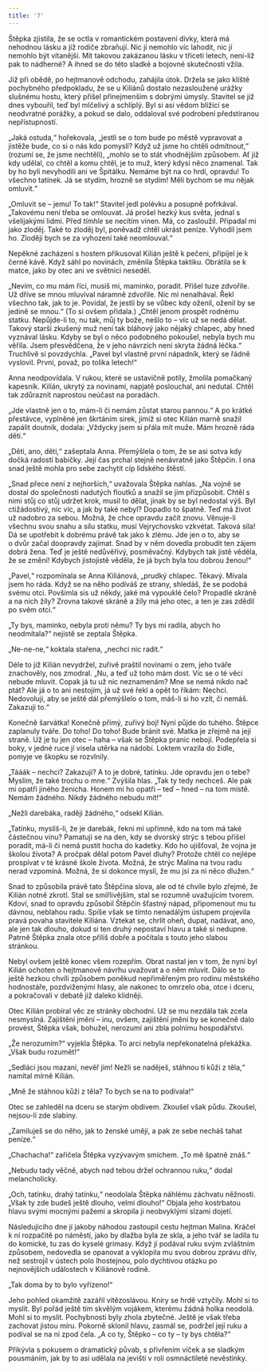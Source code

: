 ```yaml
---
title: '7'
---
```


Štěpka zjistila, že se octla v romantickém postavení dívky, která má nehodnou lásku a jíž rodiče zbraňují. Nic jí nemohlo víc lahodit, nic jí nemohlo být vítanější. Mít takovou zakázanou lásku v třiceti letech, není-liž pak to nádherné? A ihned se do této sladké a bojovné skutečnosti vžila.

Již při obědě, po hejtmanově odchodu, zahájila útok. Držela se jako klíště pochybného předpokladu, že se u Kiliánů dostalo nezasloužené urážky slušnému hostu, který přišel přinejmenším s dobrými úmysly. Stavitel se již dnes vybouřil, teď byl mlčelivý a schlíplý. Byl si asi vědom blížící se neodvratné porážky, a pokud se dalo, oddaloval své podrobení předstíranou nepřístupností.

„Jaká ostuda,“ hořekovala, „jestli se o tom bude po městě vypravovat a jistěže bude, co si o nás kdo pomyslí? Když už jsme ho chtěli odmítnout,“ (rozumí se, že jsme nechtěli), „mohlo se to stát vhodnějším způsobem. Ať již kdy udělal, co chtěl a komu chtěl, je to muž, který kdysi něco znamenal. Tak by ho byli nevyhodili ani ve Špitálku. Nemáme být na co hrdí, opravdu! To všechno tatínek. Já se stydím, hrozně se stydím! Měli bychom se mu nějak omluvit.“

„Omluvit se – jemu! To tak!“ Stavitel jedl polévku a posupně pofrkával. „Takovému není třeba se omlouvat. Já prošel hezký kus světa, jednal s všelijakými lidmi. Před _tímhle_ se necítím vinen. Má, co zasloužil. Připadal mi jako zloděj. Také to zloděj byl, poněvadž chtěl ukrást peníze. Vyhodil jsem ho. Zloději bych se za vyhození také neomlouval.“

Nepěkné zacházení s hostem přikusoval Kilián ještě k pečeni, připíjel je k černé kávě. Když sáhl po novinách, změnila Štěpka taktiku. Obrátila se k matce, jako by otec ani ve světnici neseděl.

„Nevím, co mu mám říci, musíš mi, maminko, poradit. Přišel tuze zdvořile. Už dříve se mnou mluvíval náramně zdvořile. Nic mi nenalhával. Řekl všechno tak, jak to je. Povídal, že jestli by se vůbec kdy oženil, oženil by se jedině se mnou.“ (To si ovšem přidala.) „Chtěl jenom prospět rodnému statku. Nepůjde-li to, nu tak, můj ty bože, nešlo to – víc už se nedá dělat. Takový starší zkušený muž není tak bláhový jako nějaký chlapec, aby hned vyznával lásku. Kdyby se byl o něco podobného pokoušel, nebyla bych mu věřila. Jsem přesvědčena, že v jeho návrzích není skryta žádná léčka.“ Truchlivě si povzdychla. „Pavel byl vlastně první nápadník, který se řádně vyslovil. První, považ, po tolika letech!“

Anna neodpovídala. V rukou, které se ustavičně potily, žmolila pomačkaný kapesník. Kilián, ukrytý za novinami, napjatě poslouchal, ani nedutal. Chtěl tak zdůraznit naprostou neúčast na poradách.

„Jde vlastně jen o to, mám-li či nemám zůstat starou pannou.“ A po krátké přestávce, vyplněné jen škrtáním sirek, jimiž si otec Kilián marně snažil zapálit doutník, dodala: „Vždycky jsem si přála mít muže. Mám hrozně ráda děti.“

„Děti, ano, děti,“ zašeptala Anna. Přemýšlela o tom, že se asi sotva kdy dočká radostí babičky. Její čas prchal stejně nenávratně jako Štěpčin. I ona snad ještě mohla pro sebe zachytit cíp lidského štěstí.

„Snad přece není z nejhorších,“ uvažovala Štěpka nahlas. „Na vojně se dostal do společnosti nadutých floutků a snažil se jim přizpůsobit. Chtěl s nimi stůj co stůj udržet krok, musil to dělat, jinak by se byl nedostal výš. Byl ctižádostivý, nic víc, a jak by také nebyl? Dopadlo to špatně. Teď má život už nadobro za sebou. Možná, že chce opravdu začít znovu. Věnuje-li všechnu svou snahu a sílu statku, musí Vejrychovsko vzkvétat. Taková síla! Dá se upotřebit k dobrému právě tak jako k zlému. Jde jen o to, aby se o dvůr začal doopravdy zajímat. Snad by v něm dovedla probudit ten zájem dobrá žena. Teď je ještě nedůvěřivý, posměvačný. Kdybych tak jistě věděla, že se změní! Kdybych jistojistě věděla, že já bych byla tou dobrou ženou!“

„Pavel,“ rozpomínala se Anna Kiliánová, „prudký chlapec. Těkavý. Mívala jsem ho ráda. Když se na něho podíváš ze strany, shledáš, že se podobá svému otci. Povšimla sis už někdy, jaké má vypouklé čelo? Propadlé skráně a na nich žíly? Zrovna takové skráně a žíly má jeho otec, a ten je zas zdědil po svém otci.“

„Ty bys, maminko, nebyla proti němu? Ty bys mi radila, abych ho neodmítala?“ nejistě se zeptala Štěpka.

„Ne-ne-ne,“ koktala stařena, „nechci nic radit.“

Déle to již Kilián nevydržel, zuřivě praštil novinami o zem, jeho tváře znachověly, nos zmodral. „Nu, a teď už toho mám dost. Víc se o té věci nebude mluvit. Copak já tu už nic neznamenám? Mne se nemá nikdo nač ptát? Ale já o to ani nestojím, já už své řekl a opět to říkám: Nechci. Nedovoluji, aby se ještě dál přemýšlelo o tom, máš-li si ho vzít, či nemáš. Zakazuji to.“

Konečně šarvátka! Konečně přímý, zuřivý boj! Nyní půjde do tuhého. Štěpce zaplanuly tváře. Do toho! Do toho! Bude bránit své. Matka je zřejmě na její straně. Už je tu jen otec – haha – však se Štěpka pranic nebojí. Podepřela si boky, v jedné ruce jí visela utěrka na nádobí. Loktem vrazila do židle, pomyje ve škopku se rozvlnily.

„Tááák – nechci? Zakazuji? A to je dobré, tatínku. Jde opravdu jen o tebe? Myslím, že také trochu o mne.“ Zvýšila hlas. „Tak ty tedy nechceš. Ale pak mi opatři jiného ženicha. Honem mi ho opatři – teď – hned – na tom místě. Nemám žádného. Nikdy žádného nebudu mít!“

„Nežli darebáka, raději žádného,“ odsekl Kilián.

„Tatínku, myslíš-li, že je darebák, řekni mi upřímně, kdo na tom má také částečnou vinu? Pamatuji se na den, kdy se dvorský strýc s tebou přišel poradit, má-li či nemá pustit hocha do kadetky. Kdo ho ujišťoval, že vojna je školou života? A pročpak dělal potom Pavel dluhy? Protože chtěl co nejlépe prospívat v té krásné škole života. Možná, že strýc Malina na tvou radu nerad vzpomíná. Možná, že si dokonce myslí, že mu jsi za ni něco dlužen.“

Snad to způsobila právě tato Štěpčina slova, ale od té chvíle bylo zřejmé, že Kilián notně zkrotl. Stal se smířlivějším, stal se rozumně uvažujícím tvorem. Kdoví, snad to opravdu způsobil Štěpčin šťastný nápad, připomenout mu tu dávnou, neblahou radu. Spíše však se tímto nenadálým ústupem projevila pravá povaha stavitele Kiliána. Vztekat se, chrlit oheň, dupat, nadávat, ano, ale jen tak dlouho, dokud si ten druhý nepostaví hlavu a také si nedupne. Patrně Štěpka znala otce příliš dobře a počítala s touto jeho slabou stránkou.

Nebyl ovšem ještě konec všem rozepřím. Obrat nastal jen v tom, že nyní byl Kilián ochoten o hejtmanově návrhu uvažovat a o něm mluvit. Dálo se to ještě hezkou chvíli způsobem poněkud nepřiměřeným pro rodinu městského hodnostáře, pozdviženými hlasy, ale nakonec to omrzelo oba, otce i dceru, a pokračovali v debatě již daleko klidněji.

Otec Kilián probíral věc ze stránky obchodní. Už se mu nezdála tak zcela nesmyslná. Zajištění jmění – inu, ovšem, zajištění jmění by se konečně dalo provést, Štěpka však, bohužel, nerozumí ani zbla polnímu hospodářství.

„Že nerozumím?“ vyjekla Štěpka. To arci nebyla nepřekonatelná překážka. „Však budu rozumět!“

„Sedláci jsou mazaní, nevěř jim! Nežli se naděješ, stáhnou ti kůži z těla,“ namítal mírně Kilián.

„Mně že stáhnou kůži z těla? To bych se na to podívala!“

Otec se zahleděl na dceru se starým obdivem. Zkoušel však půdu. Zkoušel, nejsou-li zde slabiny.

„Zamiluješ se do něho, jak to ženské umějí, a pak ze sebe necháš tahat peníze.“

„Chachacha!“ zařičela Štěpka vyzývavým smíchem. „To mě špatně znáš.“

„Nebudu tady věčně, abych nad tebou držel ochrannou ruku,“ dodal melancholicky.

„Och, tatínku, drahý tatínku,“ neodolala Štěpka náhlému záchvatu něžnosti. „Však ty zde budeš ještě dlouho, velmi dlouho!“ Objala jeho kostrbatou hlavu svými mocnými pažemi a skropila ji neobvyklými slzami dojetí.

Následujícího dne jí jakoby náhodou zastoupil cestu hejtman Malina. Kráčel k ní rozpačitě po náměstí, jako by dlažba byla ze skla, a jeho tvář se ladila tu do komické, tu zas do kyselé grimasy. Když jí podával ruku svým zvláštním způsobem, nedovedla se opanovat a vyklopila mu svou dobrou zprávu dřív, než sestrojil v ústech polo lhostejnou, polo dychtivou otázku po nejnovějších událostech v Kiliánově rodině.

„Tak doma by to bylo vyřízeno!“

Jeho pohled okamžitě zazářil vítězoslávou. Kníry se hrdě vztyčily. Mohl si to myslit. Byl pořád ještě tím skvělým vojákem, kterému žádná holka neodolá. Mohl si to myslit. Pochybnosti byly zhola zbytečné. Ještě je však třeba zachovat jistou míru. Pokorně sklonil hlavu, zasmál se, podržel její ruku a podíval se na ni zpod čela. „A co ty, Štěpko – co ty – ty bys chtěla?“

Přikývla s pokusem o dramatický půvab, s přivřením víček a se sladkým pousmáním, jak by to asi udělala na jevišti v roli osmnáctileté nevěstinky.
